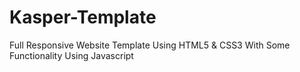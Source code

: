 # Kasper-Template
Full Responsive Website Template Using HTML5 & CSS3 With Some Functionality Using Javascript
